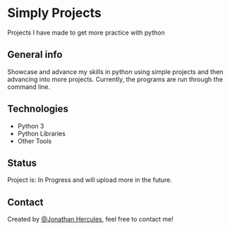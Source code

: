 # Simply Projects
  Projects I have made to get more practice with python
## General info
  Showcase and advance my skills in python using simple projects and then advancing into more projects. Currently, the programs are run through the command line.
## Technologies
* Python 3
* Python Libraries
* Other Tools

## Status
Project is: In Progress and will upload more in the future.

## Contact
Created by [@Jonathan Hercules](https://jhercule127.github.io/Personal-Website/), feel free to contact me!
